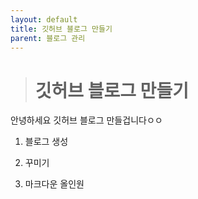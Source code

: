 ```yaml
---
layout: default
title: 깃허브 블로그 만들기
parent: 블로그 관리
---
```


> # 깃허브 블로그 만들기

안녕하세요 깃허브 블로그 만들겁니다ㅇㅇ

1. 블로그 생성

2. 꾸미기

3. 마크다운 올인원
